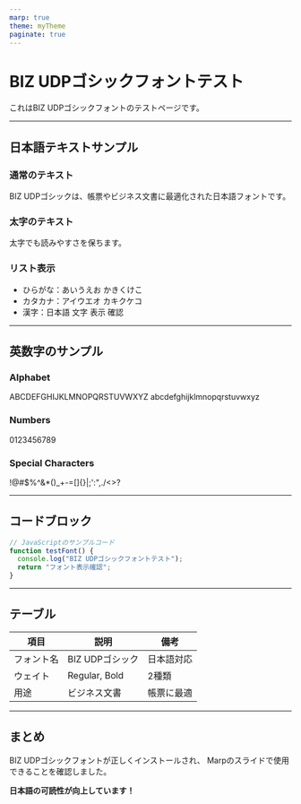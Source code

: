 ```yaml
---
marp: true
theme: myTheme
paginate: true
---
```


# BIZ UDPゴシックフォントテスト

これはBIZ UDPゴシックフォントのテストページです。

---

## 日本語テキストサンプル

### 通常のテキスト
BIZ UDPゴシックは、帳票やビジネス文書に最適化された日本語フォントです。

### **太字のテキスト**
太字でも読みやすさを保ちます。

### リスト表示
- ひらがな：あいうえお かきくけこ
- カタカナ：アイウエオ カキクケコ
- 漢字：日本語 文字 表示 確認

---

## 英数字のサンプル

### Alphabet
ABCDEFGHIJKLMNOPQRSTUVWXYZ
abcdefghijklmnopqrstuvwxyz

### Numbers
0123456789

### Special Characters
!@#$%^&*()_+-=[]{}|;':",./<>?

---

## コードブロック

```javascript
// JavaScriptのサンプルコード
function testFont() {
  console.log("BIZ UDPゴシックフォントテスト");
  return "フォント表示確認";
}
```

---

## テーブル

| 項目 | 説明 | 備考 |
|------|------|------|
| フォント名 | BIZ UDPゴシック | 日本語対応 |
| ウェイト | Regular, Bold | 2種類 |
| 用途 | ビジネス文書 | 帳票に最適 |

---

## まとめ

BIZ UDPゴシックフォントが正しくインストールされ、
Marpのスライドで使用できることを確認しました。

**日本語の可読性が向上しています！**